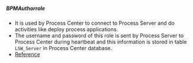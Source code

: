 ##### BPMAuthorrole 
* It is used by Process Center to connect to Process Server and do activities like deploy process applications.
* The username and password of this role is sent by Process Server to Process Center during heartbeat and this information is stored in table `LSW_Server` in Process Center database. 
* [Reference](http://www-01.ibm.com/support/knowledgecenter/SSTLXK_8.5.6/com.ibm.wbpm.imuc.doc/topics/r_ps_to_pc.html)
